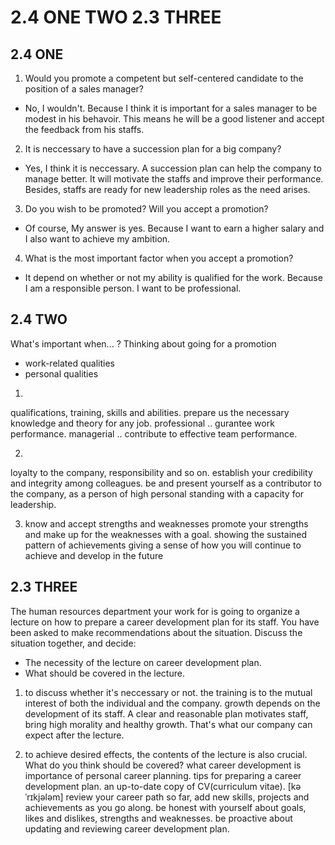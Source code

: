 # 2.4 ONE TWO 2.3 THREE


## 2.4 ONE

1. Would you promote a competent but self-centered candidate to the position of a sales manager?

- No, I wouldn't. Because I think it is important for a sales manager to be modest in his behavoir. This means he will be a good listener and accept the feedback from his staffs.

2. It is neccessary to have a succession plan for a big company?

- Yes, I think it is neccessary. A succession plan can help the company to manage better. It will motivate the staffs and improve their performance. Besides, staffs are ready for new leadership roles as the need arises.

3. Do you wish to be promoted? Will you accept a promotion?

- Of course, My answer is yes. Because I want to earn a higher salary and I also want to achieve my ambition.

4. What is the most important factor when you accept a promotion?
- It depend on whether or not my ability is qualified for the work. Because I am a responsible person. I want to be professional.

## 2.4 TWO
What's important when... ?
Thinking about going for a promotion
- work-related qualities
- personal qualities

1. 
qualifications, training, skills and abilities.
prepare us the necessary knowledge and theory for any job.
professional .. gurantee work performance.
managerial .. contribute to effective team performance.


2. 
loyalty to the company, responsibility and so on.
establish your credibility and integrity among colleagues.
be and present yourself 
as a contributor to the company,
as a person of high personal standing with a capacity for leadership.

3. know and accept strengths and weaknesses 
promote your strengths and make up for the weaknesses with a goal.
showing the sustained pattern of achievements 
giving a sense of how you will continue to achieve and develop in the future


## 2.3 THREE

The human resources department your work for is going to organize a lecture on how to prepare a career development plan for its staff.
You have been asked to make recommendations about the situation.
Discuss the situation together, and decide: 
- The necessity of the lecture on career development plan.
- What should be covered in the lecture.


1. to discuss whether it's neccessary or not.
the training is to the mutual interest of both the individual and the company.
growth depends on the development of its staff.
A clear and reasonable plan motivates staff, bring high morality and healthy growth.
That's what our company can expect after the lecture.

2. to achieve desired effects, the contents of the lecture is also crucial. What do you think should be covered?
what career development is
importance of personal career planning.
tips for preparing a career development plan.
an up-to-date copy of CV(curriculum vitae). [kəˈrɪkjələm]
review your career path so far, add new skills, projects and achievements as you go along.
be honest with yourself about goals, likes and dislikes, strengths and weaknesses.
be proactive about updating and reviewing career development plan.